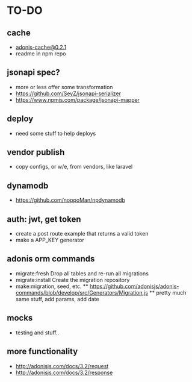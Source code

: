 # TO-DO


## cache 
* adonis-cache@0.2.1 
* readme in npm repo 

## jsonapi spec?
* more or less offer some transformation
* https://github.com/SeyZ/jsonapi-serializer
* https://www.npmjs.com/package/jsonapi-mapper 

## deploy
* need some stuff to help deploys

## vendor publish
* copy configs, or w/e, from vendors, like laravel

## dynamodb
* https://github.com/noppoMan/npdynamodb

## auth: jwt, get token
* create a post route example that returns a valid token 
* make a APP_KEY generator 


## adonis orm commands
* migrate:fresh Drop all tables and re-run all migrations
* migrate:install Create the migration repository
* make:migration, seed, etc.
** https://github.com/adonisjs/adonis-commands/blob/develop/src/Generators/Migration.js
** pretty much same stuff, add params, add date 



## mocks
* testing and stuff..


## more functionality 
* http://adonisjs.com/docs/3.2/request
* http://adonisjs.com/docs/3.2/response

